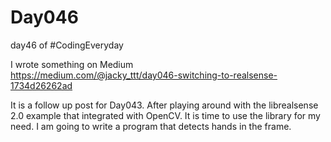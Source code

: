 # Day046  
day46 of #CodingEveryday  

I wrote something on Medium  
https://medium.com/@jacky_ttt/day046-switching-to-realsense-1734d26262ad

It is a follow up post for Day043. After playing around with the librealsense 2.0 example that integrated with OpenCV. It is time to use the library for my need. I am going to write a program that detects hands in the frame.  

